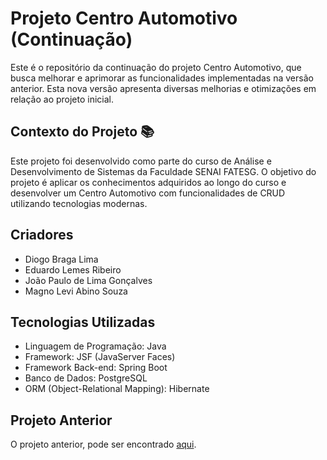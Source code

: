 # Projeto Centro Automotivo (Continuação)

Este é o repositório da continuação do projeto Centro Automotivo, que busca melhorar e aprimorar as funcionalidades implementadas na versão anterior. Esta nova versão apresenta diversas melhorias e otimizações em relação ao projeto inicial.

## Contexto do Projeto 📚

Este projeto foi desenvolvido como parte do curso de Análise e Desenvolvimento de Sistemas da Faculdade SENAI FATESG. O objetivo do projeto é aplicar os conhecimentos adquiridos ao longo do curso e desenvolver um Centro Automotivo com funcionalidades de CRUD utilizando tecnologias modernas.

## Criadores

- Diogo Braga Lima
- Eduardo Lemes Ribeiro
- João Paulo de Lima Gonçalves
- Magno Levi Abino Souza

## Tecnologias Utilizadas 

- Linguagem de Programação: Java
- Framework: JSF (JavaServer Faces)
- Framework Back-end: Spring Boot
- Banco de Dados: PostgreSQL
- ORM (Object-Relational Mapping): Hibernate

## Projeto Anterior

O projeto anterior, pode ser encontrado [aqui](https://github.com/joaolimaa/projeto-centro-automotivo).

